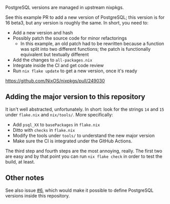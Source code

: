 PostgreSQL versions are managed in upstream nixpkgs.

See this example PR to add a new version of PostgreSQL; this version is for 16
beta3, but any version is roughly the same. In short, you need to:

- Add a new version and hash
- Possibly patch the source code for minor refactorings
  - In this example, an old patch had to be rewritten because a function was
    split into two different functions; the patch is functionally equivalent but
    textually different
- Add the changes to `all-packages.nix`
- Integrate inside the CI and get code review
- Run `nix flake update` to get a new version, once it's ready

https://github.com/NixOS/nixpkgs/pull/249030

## Adding the major version to this repository

It isn't well abstracted, unfortunately. In short: look for the strings `14` and
`15` under `flake.nix` and `nix/tools/`. More specifically:

- Add `psql_XX` to `basePackages` in `flake.nix`
- Ditto with `checks` in `flake.nix`
- Modify the tools under `tools/` to understand the new major version
- Make sure the CI is integrated under the GitHub Actions.

The third step and fourth steps are the most annoying, really. The first two are
easy and by that point you can run `nix flake check` in order to test the build,
at least.

## Other notes

See also issue [#6](https://github.com/skorpland/nix-postgres/issues/6), which
would make it possible to define PostgreSQL versions inside this repository.

